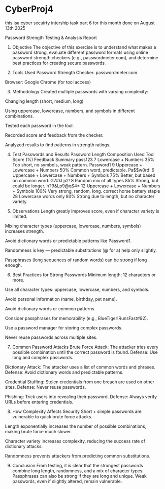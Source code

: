 # CyberProj4
this isa cyber secuirty intership task part 6 for this month done on August 13th 2025


Password Strength Testing & Analysis Report
1. Objective
The objective of this exercise is to understand what makes a password strong, evaluate different password formats using online password strength checkers (e.g., passwordmeter.com), and determine best practices for creating secure passwords.

2. Tools Used
Password Strength Checker: passwordmeter.com

Browser: Google Chrome (for tool access)

3. Methodology
Created multiple passwords with varying complexity:

Changing length (short, medium, long)

Using uppercase, lowercase, numbers, and symbols in different combinations.

Tested each password in the tool.

Recorded score and feedback from the checker.

Analyzed results to find patterns in strength ratings.

4. Test Passwords and Results
Password	Length	Composition Used	Tool Score (%)	Feedback Summary
pass123	7	Lowercase + Numbers	35%	Too short, no symbols, weak pattern.
Password1	9	Uppercase + Lowercase + Numbers	50%	Common word, predictable.
Pa$$w0rd!	9	Uppercase + Lowercase + Numbers + Symbols	75%	Better, but based on common word.
G7#kLp2!	8	Random mix of all types	85%	Strong, but could be longer.
hT9&Lp9@qS4*	12	Uppercase + Lowercase + Numbers + Symbols	100%	Very strong, random, long.
correct horse battery staple	28	Lowercase words only	80%	Strong due to length, but no character variety.

5. Observations
Length greatly improves score, even if character variety is limited.

Mixing character types (uppercase, lowercase, numbers, symbols) increases strength.

Avoid dictionary words or predictable patterns like Password1.

Randomness is key — predictable substitutions (@ for a) help only slightly.

Passphrases (long sequences of random words) can be strong if long enough.

6. Best Practices for Strong Passwords
Minimum length: 12 characters or more.

Use all character types: uppercase, lowercase, numbers, and symbols.

Avoid personal information (name, birthday, pet name).

Avoid dictionary words or common patterns.

Consider passphrases for memorability (e.g., BlueTiger!RunsFast#92).

Use a password manager for storing complex passwords.

Never reuse passwords across multiple sites.

7. Common Password Attacks
Brute Force Attack:
The attacker tries every possible combination until the correct password is found.
Defense: Use long and complex passwords.

Dictionary Attack:
The attacker uses a list of common words and phrases.
Defense: Avoid dictionary words and predictable patterns.

Credential Stuffing:
Stolen credentials from one breach are used on other sites.
Defense: Never reuse passwords.

Phishing:
Trick users into revealing their password.
Defense: Always verify URLs before entering credentials.

8. How Complexity Affects Security
Short + simple passwords are vulnerable to quick brute force attacks.

Length exponentially increases the number of possible combinations, making brute force much slower.

Character variety increases complexity, reducing the success rate of dictionary attacks.

Randomness prevents attackers from predicting common substitutions.

9. Conclusion
From testing, it is clear that the strongest passwords combine long length, randomness, and a mix of character types. Passphrases can also be strong if they are long and unique. Weak passwords, even if slightly altered, remain vulnerable.

